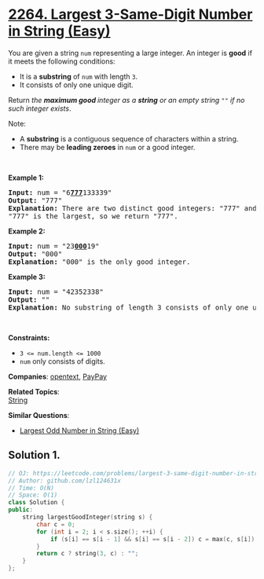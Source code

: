 # [2264. Largest 3-Same-Digit Number in String (Easy)](https://leetcode.com/problems/largest-3-same-digit-number-in-string)

<p>You are given a string <code>num</code> representing a large integer. An integer is <strong>good</strong> if it meets the following conditions:</p>

<ul>
	<li>It is a <strong>substring</strong> of <code>num</code> with length <code>3</code>.</li>
	<li>It consists of only one unique digit.</li>
</ul>

<p>Return <em>the <strong>maximum good </strong>integer as a <strong>string</strong> or an empty string </em><code>""</code><em> if no such integer exists</em>.</p>

<p>Note:</p>

<ul>
	<li>A <strong>substring</strong> is a contiguous sequence of characters within a string.</li>
	<li>There may be <strong>leading zeroes</strong> in <code>num</code> or a good integer.</li>
</ul>

<p>&nbsp;</p>
<p><strong class="example">Example 1:</strong></p>

<pre><strong>Input:</strong> num = "6<strong><u>777</u></strong>133339"
<strong>Output:</strong> "777"
<strong>Explanation:</strong> There are two distinct good integers: "777" and "333".
"777" is the largest, so we return "777".
</pre>

<p><strong class="example">Example 2:</strong></p>

<pre><strong>Input:</strong> num = "23<strong><u>000</u></strong>19"
<strong>Output:</strong> "000"
<strong>Explanation:</strong> "000" is the only good integer.
</pre>

<p><strong class="example">Example 3:</strong></p>

<pre><strong>Input:</strong> num = "42352338"
<strong>Output:</strong> ""
<strong>Explanation:</strong> No substring of length 3 consists of only one unique digit. Therefore, there are no good integers.
</pre>

<p>&nbsp;</p>
<p><strong>Constraints:</strong></p>

<ul>
	<li><code>3 &lt;= num.length &lt;= 1000</code></li>
	<li><code>num</code> only consists of digits.</li>
</ul>


**Companies**:
[opentext](https://leetcode.com/company/opentext), [PayPay](https://leetcode.com/company/paypay)

**Related Topics**:  
[String](https://leetcode.com/tag/string/)

**Similar Questions**:
* [Largest Odd Number in String (Easy)](https://leetcode.com/problems/largest-odd-number-in-string/)

## Solution 1.

```cpp
// OJ: https://leetcode.com/problems/largest-3-same-digit-number-in-string
// Author: github.com/lzl124631x
// Time: O(N)
// Space: O(1)
class Solution {
public:
    string largestGoodInteger(string s) {
        char c = 0;
        for (int i = 2; i < s.size(); ++i) {
            if (s[i] == s[i - 1] && s[i] == s[i - 2]) c = max(c, s[i]);
        }
        return c ? string(3, c) : "";
    }
};
```